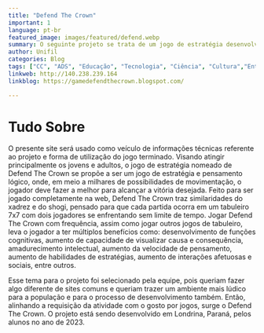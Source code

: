 ```yaml
---
title: "Defend The Crown"
important: 1
language: pt-br
featured_image: images/featured/defend.webp
summary: O seguinte projeto se trata de um jogo de estratégia desenvolvido e pensado por 4 alunos do Centro Universitário Filadélfia (UniFil) para a disciplina de Extensão Curricular, sendo 3 estudantes do curso de graduação presencial de Ciência da Computação e 1 estudantes do curso de graduação EAD de Análise e Desenvolvimento de Sistemas.
author: Unifil
categories: Blog
tags: ["CC", "ADS", "Educação", "Tecnologia", "Ciência", "Cultura","Entretenimento"] 
linkweb: http://140.238.239.164
linkblog: https://gamedefendthecrown.blogspot.com/

---
```


# Tudo Sobre

O presente site será usado como veículo de informações técnicas referente ao projeto e forma de utilização do jogo terminado. Visando atingir principalmente os jovens e adultos, o jogo de estratégia nomeado de Defend The Crown se propõe a ser um jogo de estratégia e pensamento lógico, onde, em meio a milhares de possibilidades de movimentação, o jogador deve fazer a melhor para alcançar a vitória desejada. Feito para ser jogado completamente na web, Defend The Crown traz similaridades do xadrez e do shogi, pensado para que cada partida ocorra em um tabuleiro 7x7 com dois jogadores se enfrentando sem limite de tempo. Jogar Defend The Crown com frequência, assim como jogar outros jogos de tabuleiro, leva o jogador a ter múltiplos benefícios como: desenvolvimento de funções cognitivas, aumento de capacidade de visualizar causa e consequência, amadurecimento intelectual, aumento da velocidade de pensamento, aumento de habilidades de estratégias, aumento de interações afetuosas e sociais, entre outros.

Esse tema para o projeto foi selecionado pela equipe, pois queriam fazer algo diferente de sites comuns e queriam trazer um ambiente mais lúdico para a população e para o processo de desenvolvimento também. Então, alinhando a requisição da atividade com o gosto por jogos, surge o Defend The Crown. O projeto está sendo desenvolvido em Londrina, Paraná, pelos alunos no ano de 2023.
